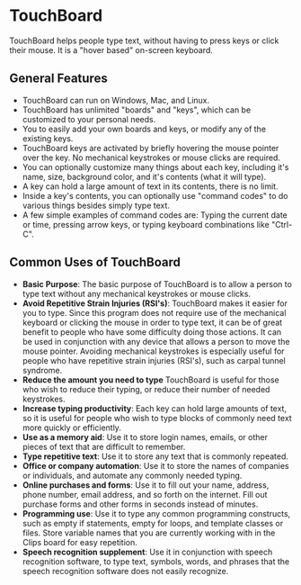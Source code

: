 # TouchBoard
TouchBoard helps people type text, without having to press keys or click their mouse. It is a "hover based" on-screen keyboard.

## General Features
* TouchBoard can run on Windows, Mac, and Linux.
* TouchBoard has unlimited "boards" and "keys", which can be customized to your personal needs. 
* You to easily add your own boards and keys, or modify any of the existing keys.
* TouchBoard keys are activated by briefly hovering the mouse pointer over the key. No mechanical keystrokes or mouse clicks are required.
* You can optionally customize many things about each key, including it's name, size, background color, and it's contents (what it will type).
* A key can hold a large amount of text in its contents, there is no limit.
* Inside a key's contents, you can optionally use "command codes" to do various things besides simply type text.
* A few simple examples of command codes are: Typing the current date or time, pressing arrow keys, or typing keyboard combinations like "Ctrl-C".


## Common Uses of TouchBoard
* **Basic Purpose**: The basic purpose of TouchBoard is to allow a person to type text without any mechanical keystrokes or mouse clicks. 
* **Avoid Repetitive Strain Injuries (RSI's)**: TouchBoard makes it easier for you to type. Since this program does not require use of the mechanical keyboard or clicking the mouse in order to type text, it can be of great benefit to people who have some difficulty doing those actions. It can be used in conjunction with any device that allows a person to move the mouse pointer. Avoiding mechanical keystrokes is especially useful for people who have repetitive strain injuries (RSI's), such as carpal tunnel syndrome. 
* **Reduce the amount you need to type** TouchBoard is useful for those who wish to reduce their typing, or reduce their number of needed keystrokes.
* **Increase typing productivity**: Each key can hold large amounts of text, so it is useful for people who wish to type blocks of commonly need text more quickly or efficiently. 
* **Use as a memory aid**: Use it to store login names, emails, or other pieces of text that are difficult to remember.
* **Type repetitive text**: Use it to store any text that is commonly repeated.
* **Office or company automation**: Use it to store the names of companies or individuals, and automate any commonly needed typing.</LI>
* **Online purchases and forms**: Use it to fill out your name, address, phone number, email address, and so forth on the internet. Fill out purchase forms and other forms in seconds instead of minutes.
* **Programming use**: Use it to type any common programming constructs, such as empty if statements, empty for loops, and template classes or files. Store variable names that you are currently working with in the Clips board for easy repetition.
* **Speech recognition supplement**: Use it in conjunction with speech recognition software, to type text, symbols, words, and phrases that the speech recognition software does not easily recognize.

